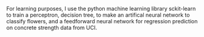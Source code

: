 For learning purposes, I use the python machine learning library sckit-learn to train a perceptron, decision tree, to make an artifical neural network to classify flowers, and a feedforward neural network for regression prediction on concrete strength data from UCI.
